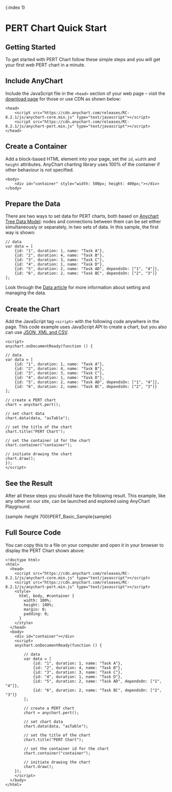 {:index 1}
# PERT Chart Quick Start

## Getting Started

To get started with PERT Chart follow these simple steps and you will get your first web PERT chart in a minute.

## Include AnyChart

Include the JavaScript file in the `<head>` section of your web page – visit the [download page](../Quick_Start/Downloading_AnyChart) for those or use CDN as shown below:

```
<head>
    <script src="https://cdn.anychart.com/releases/RC-8.2.1/js/anychart-core.min.js" type="text/javascript"></script>
    <script src="https://cdn.anychart.com/releases/RC-8.2.1/js/anychart-pert.min.js" type="text/javascript"></script>
</head>
```

## Create a Container

Add a block-based HTML element into your page, set the `id`, `width` and `height` attributes. AnyChart charting library uses 100% of the container if other behaviour is not specified. 

```
<body>
    <div id="container" style="width: 500px; height: 400px;"></div>
</body>
```

## Prepare the Data

There are two ways to set data for PERT charts, both based on [Anychart Tree Data Model](../Working_with_Data/Tree_Data_Model): nodes and connections between them can be set either simultaneously or separately, in two sets of data. In this sample, the first way is shown:

```
// data
var data = [
    {id: "1", duration: 1, name: "Task A"},
    {id: "2", duration: 4, name: "Task B"},
    {id: "3", duration: 3, name: "Task C"},
    {id: "4", duration: 1, name: "Task D"},
    {id: "5", duration: 2, name: "Task AD", dependsOn: ["1", "4"]},
    {id: "6", duration: 2, name: "Task BC", dependsOn: ["2", "3"]}
];
```

Look through the [Data article](Data) for more information about setting and managing the data.

## Create the Chart

Add the JavaScript tag `<script>` with the following code anywhere in the  page. 
This code example uses JavaScript API to create a chart, but you also can use [JSON, XML and CSV](../Working_with_Data/Supported_Data_Formats). 

```
<script>
anychart.onDocumentReady(function () {
	   
// data
var data = [
	{id: "1", duration: 1, name: "Task A"},
	{id: "2", duration: 4, name: "Task B"},
	{id: "3", duration: 3, name: "Task C"},
	{id: "4", duration: 1, name: "Task D"},
	{id: "5", duration: 2, name: "Task AD", dependsOn: ["1", "4"]},
	{id: "6", duration: 2, name: "Task BC", dependsOn: ["2", "3"]}
];

// create a PERT chart
chart = anychart.pert();

// set chart data
chart.data(data, "asTable");

// set the title of the chart
chart.title("PERT Chart");

// set the container id for the chart
chart.container("container");

// initiate drawing the chart
chart.draw();
});
</script>
```

## See the Result

After all these steps you should have the following result. This example, like any other on our site, can be launched and explored using AnyChart Playground.

{sample :height 700}PERT\_Basic\_Sample{sample}

## Full Source Code

You can copy this to a file on your computer and open it in your browser to display the PERT Chart shown above:

```
<!doctype html>
<html>
  <head>
    <script src="https://cdn.anychart.com/releases/RC-8.2.1/js/anychart-core.min.js" type="text/javascript"></script>
    <script src="https://cdn.anychart.com/releases/RC-8.2.1/js/anychart-pert.min.js" type="text/javascript"></script>
    <style>
      html, body, #container {
        width: 100%;
        height: 100%;
        margin: 0;
        padding: 0;
      }
    </style>
  </head>
  <body>
    <div id="container"></div>
    <script>
	anychart.onDocumentReady(function () {
		   
		// data
		var data = [
		    {id: "1", duration: 1, name: "Task A"},
		    {id: "2", duration: 4, name: "Task B"},
		    {id: "3", duration: 3, name: "Task C"},
		    {id: "4", duration: 1, name: "Task D"},
		    {id: "5", duration: 2, name: "Task AD", dependsOn: ["1", "4"]},
		    {id: "6", duration: 2, name: "Task BC", dependsOn: ["2", "3"]}
		];

		// create a PERT chart
		chart = anychart.pert();

		// set chart data
		chart.data(data, "asTable");

		// set the title of the chart
		chart.title("PERT Chart");

		// set the container id for the chart
		chart.container("container");

		// initiate drawing the chart
		chart.draw();
	});
    </script>
  </body>
</html>
```